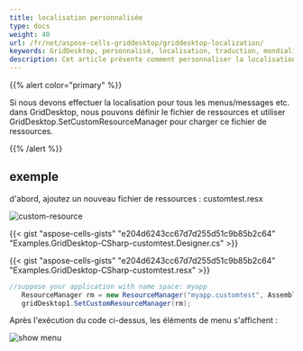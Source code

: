 ```yaml
---
title: localisation personnalisée
type: docs
weight: 40
url: /fr/net/aspose-cells-griddesktop/griddesktop-localization/
keywords: GridDesktop, personnalisé, localisation, traduction, mondialisation
description: Cet article présente comment personnaliser la localisation dans GridDesktop.
---
```


{{% alert color="primary" %}} 

Si nous devons effectuer la localisation pour tous les menus/messages etc. dans GridDesktop, nous pouvons définir le fichier de ressources et utiliser GridDesktop.SetCustomResourceManager pour charger ce fichier de ressources.

{{% /alert %}} 
## **exemple**

d'abord, ajoutez un nouveau fichier de ressources : customtest.resx


![custom-resource](managing-griddesktops-custom-res.png)

{{< gist "aspose-cells-gists" "e204d6243cc67d7d255d51c9b85b2c64" "Examples.GridDesktop-CSharp-customtest.Designer.cs" >}}

{{< gist "aspose-cells-gists" "e204d6243cc67d7d255d51c9b85b2c64" "Examples.GridDesktop-CSharp-customtest.resx" >}}

```csharp
//suppose your application with name space: myapp
   ResourceManager rm = new ResourceManager("myapp.customtest", Assembly.GetExecutingAssembly());
   gridDesktop1.SetCustomResourceManager(rm);
```

Après l'exécution du code ci-dessus, les éléments de menu s'affichent :

![show menu](managing-griddesktops-show-custom.png)

